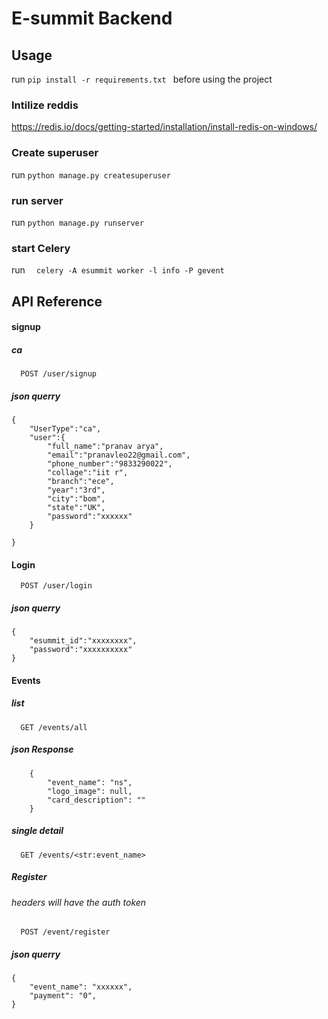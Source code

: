 # E-summit Backend

## Usage
run ```pip install -r requirements.txt ``` before using the project

### Intilize reddis 

https://redis.io/docs/getting-started/installation/install-redis-on-windows/

### Create superuser

run ```python manage.py createsuperuser```

### run server

run ``` python manage.py runserver ```

### start Celery
run ```  celery -A esummit worker -l info -P gevent```

## API Reference

#### signup

##### ca
```http
  POST /user/signup
```
##### json querry 
```
{
    "UserType":"ca",
    "user":{
        "full_name":"pranav arya",
        "email":"pranavleo22@gmail.com",
        "phone_number":"9833290022",
        "collage":"iit r",
        "branch":"ece",
        "year":"3rd",
        "city":"bom",
        "state":"UK",
        "password":"xxxxxx"
    }
    
}
```

#### Login

```http
  POST /user/login
```
##### json querry 
```
{
    "esummit_id":"xxxxxxxx",
    "password":"xxxxxxxxxx"   
}
```


#### Events

##### list 
```http
  GET /events/all
```
##### json Response
``` 
    {
        "event_name": "ns",
        "logo_image": null,
        "card_description": ""
    }
```

##### single detail
```http
  GET /events/<str:event_name>
```

##### Register

###### headers will have the auth token


```http
  POST /event/register
```
##### json querry 

```
{
    "event_name": "xxxxxx",
    "payment": "0",
}
```

